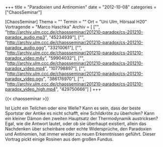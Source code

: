 +++
title = "Paradoxien und Antinomien"
date = "2012-10-08"
categories = ["ChaosSeminar"]

[ChaosSeminar]
Thema = ""
Termin = ""
Ort = "Uni Ulm, Hörsaal H20"
Vortragende = "Marco Haschka"
Archiv = [
	["", "http://archiv.ulm.ccc.de/chaosseminar/201210-paradox/cs-201210-paradox_audio.mp3", "45234939"],
	["", "http://archiv.ulm.ccc.de/chaosseminar/201210-paradox/cs-201210-paradox_audio.ogg", "33210061"],
	["", "http://archiv.ulm.ccc.de/chaosseminar/201210-paradox/cs-201210-paradox_video.m4v", "59904032"],
	["", "http://archiv.ulm.ccc.de/chaosseminar/201210-paradox/cs-201210-paradox_video.mp4", "107798897"],
	["", "http://archiv.ulm.ccc.de/chaosseminar/201210-paradox/cs-201210-paradox_video.ogv", "386176970"],
	["", "http://archiv.ulm.ccc.de/chaosseminar/201210-paradox/cs-201210-paradox_video_high.mp4", "429750666"]
	]
+++

{{< chaosseminar >}}

Ist Licht ein Teilchen oder eine Welle? Kann es sein, dass der beste Sportstar der Antike es nicht schafft, eine Schildkröte zu überholen? Kann ein kleiner Dämon den zweiten Hauptsatz der Thermodynamik austricksen? Egal, wie die Antwort lautet, oder ob sie überhaupt existiert, allein das Nachdenken über scheinbare oder echte Widersprüche, den Paradoxien und Antinomien, hat immer wieder zu neuen Erkenntnissen geführt. Dieser Vortrag pickt einige Rosinen aus dem großen Fundus.
